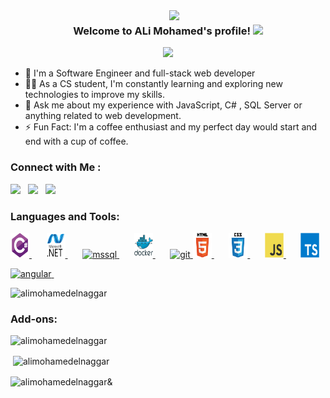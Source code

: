 
<img width="250" align="right" src="https://c.tenor.com/_DOBjnGspYAAAAAM/code-coding.gif">

<h3 align="center">
  Welcome to ALi Mohamed's profile!
  <img src="https://media.giphy.com/media/hvRJCLFzcasrR4ia7z/giphy.gif" width="28">
</h3>

<!-- Typing SVG by DenverCoder1 - https://github.com/DenverCoder1/readme-typing-svg -->
<p align="center">
  <a href="https://github.com/DenverCoder1/readme-typing-svg"><img src="https://readme-typing-svg.herokuapp.com/?lines=Full-Stack%20Web%20Developer;Always%20learning%20new%20things;&font=Fira%20Code&center=true&width=440&height=45&color=f75c7e&vCenter=true&size=22"></a>
</p> 

- 🏢 I'm a Software Engineer and full-stack web developer
- 👨‍💻 As a CS student, I'm constantly learning and exploring new technologies to improve my skills.
- 💬 Ask me about my experience with JavaScript, C# , SQL Server or anything related to web development.
- ⚡ Fun Fact: I'm a coffee enthusiast and my perfect day would start and end with a cup of coffee.

### Connect with Me :

<a href="https://www.linkedin.com/in/ali-mohamed-47983922a/" target="_blank"><img src="https://img.shields.io/badge/-Ali%20Mohamed-0077B5?style=for-the-badge&logo=Linkedin&style=flat-square&logoColor=white"/></a> &nbsp;
<a href="https://t.me/alimohamedelnaggar" target="_blank"><img src="https://img.shields.io/badge/-Ali%20Mohamed-0077B5?style=for-the-badge&logo=Telegram&style=flat&logoColor=wight"/></a> &nbsp;
<a href="https://www.facebook.com/profile.php?id=100010735111198" target="_blank"><img src="https://img.shields.io/badge/-Ali%20Mohamed-0077B5?style=for-the-badge&logo=facebook&style=flat-square&logoColor=white"/></a> 

<h3 align="left">Languages and Tools:</h3>
<p align="left"> 
<a href="https://www.w3schools.com/cs/" target="_blank" rel="noreferrer"> <img src="https://raw.githubusercontent.com/devicons/devicon/master/icons/csharp/csharp-original.svg" alt="csharp" width="30" height="40"/> </a> &nbsp; &nbsp; &nbsp;
<a href="https://dotnet.microsoft.com/" target="_blank" rel="noreferrer"> <img src="https://raw.githubusercontent.com/devicons/devicon/master/icons/dot-net/dot-net-original-wordmark.svg" alt="dotnet" width="30" height="40"/> </a> &nbsp; &nbsp; &nbsp; 
  <a href="https://www.microsoft.com/en-us/sql-server" target="_blank" rel="noreferrer"> <img src="https://www.svgrepo.com/show/303229/microsoft-sql-server-logo.svg" alt="mssql" width="30" height="40"/> </a> &nbsp; &nbsp; &nbsp; 
   <a href="https://www.docker.com/" target="_blank" rel="noreferrer"> <img src="https://raw.githubusercontent.com/devicons/devicon/master/icons/docker/docker-original-wordmark.svg" alt="docker" width="30" height="40"/> </a> &nbsp; &nbsp; &nbsp; 
<a href="https://git-scm.com/" target="_blank" rel="noreferrer"> <img src="https://www.vectorlogo.zone/logos/git-scm/git-scm-icon.svg" alt="git" width="30" height="40"/> </a> 
<a href="https://www.w3.org/html/" target="_blank" rel="noreferrer"> <img src="https://raw.githubusercontent.com/devicons/devicon/master/icons/html5/html5-original-wordmark.svg" alt="html5" width="30" height="40"/> </a> &nbsp; &nbsp; &nbsp;
<a href="https://www.w3schools.com/css/" target="_blank" rel="noreferrer"> <img src="https://raw.githubusercontent.com/devicons/devicon/master/icons/css3/css3-original-wordmark.svg" alt="css3" width="30" height="40"/> </a> &nbsp; &nbsp; &nbsp; 
<a href="https://developer.mozilla.org/en-US/docs/Web/JavaScript" target="_blank" rel="noreferrer"> <img src="https://raw.githubusercontent.com/devicons/devicon/master/icons/javascript/javascript-original.svg" alt="javascript" width="30" height="40"/> </a>  &nbsp; &nbsp; &nbsp;
<a href="https://www.typescriptlang.org/" target="_blank" rel="noreferrer"> <img src="https://raw.githubusercontent.com/devicons/devicon/master/icons/typescript/typescript-original.svg" alt="typescript" width="30" height="40"/> </a> </p>
<a href="https://angular.io" target="_blank" rel="noreferrer"> <img src="https://angular.io/assets/images/logos/angular/angular.svg" alt="angular" width="30" height="40"/> </a>
&nbsp; &nbsp; &nbsp;
<p align="left"> <img src="https://komarev.com/ghpvc/?username=alimohamedelnaggar&label=Profile%20views&color=0e75b6&style=flat" alt="alimohamedelnaggar" /> </p>
<h3 align="left">Add-ons:</h3>
<p align="left">
</p>
<p><img align="left" src="https://github-readme-stats.vercel.app/api/top-langs?username=alimohamedelnaggar&show_icons=true&locale=en&layout=compact" alt="alimohamedelnaggar" /></p> &nbsp;      
<p>&nbsp;<img align="center" src="https://github-readme-stats.vercel.app/api?username=alimohamedelnaggar&show_icons=true&locale=en" alt="alimohamedelnaggar" /></p>

<p><img align="center" src="https://github-readme-streak-stats.herokuapp.com/?user=alimohamedelnaggar&" alt="alimohamedelnaggar&" color="black"/></p>





